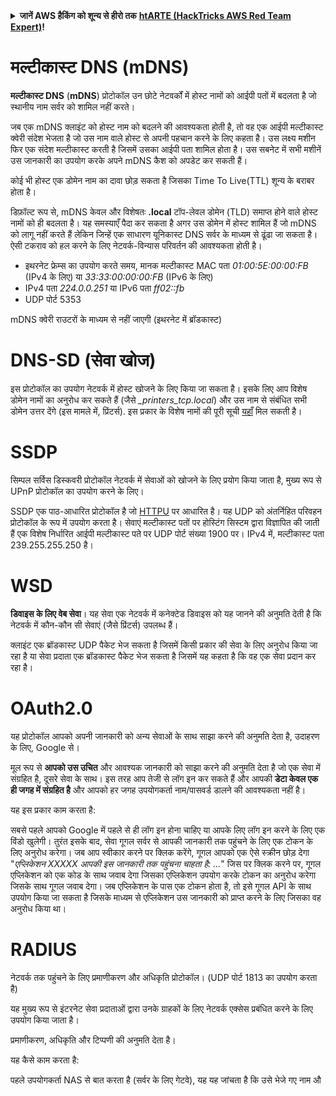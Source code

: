 <details>

<summary><strong>जानें AWS हैकिंग को शून्य से हीरो तक</strong> <a href="https://training.hacktricks.xyz/courses/arte"><strong>htARTE (HackTricks AWS Red Team Expert)</strong></a><strong>!</strong></summary>

HackTricks का समर्थन करने के अन्य तरीके:

* अगर आप चाहते हैं कि आपकी कंपनी **HackTricks में विज्ञापित हो** या **HackTricks को PDF में डाउनलोड करें** तो [**सब्सक्रिप्शन प्लान्स**](https://github.com/sponsors/carlospolop) देखें!
* [**आधिकारिक PEASS और HackTricks स्वैग**](https://peass.creator-spring.com) प्राप्त करें
* [**The PEASS Family**](https://opensea.io/collection/the-peass-family) की खोज करें, हमारा विशेष [**NFTs**](https://opensea.io/collection/the-peass-family) संग्रह
* **शामिल हों** 💬 [**डिस्कॉर्ड समूह**](https://discord.gg/hRep4RUj7f) या [**टेलीग्राम समूह**](https://t.me/peass) या हमें **ट्विटर** 🐦 [**@hacktricks_live**](https://twitter.com/hacktricks_live)** पर फॉलो** करें।
* **अपने हैकिंग ट्रिक्स साझा करें** [**HackTricks**](https://github.com/carlospolop/hacktricks) और [**HackTricks Cloud**](https://github.com/carlospolop/hacktricks-cloud) github repos को PRs जमा करके।

</details>


# मल्टीकास्ट DNS \(mDNS\)

**मल्टीकास्ट DNS** \(**mDNS**\) प्रोटोकॉल उन छोटे नेटवर्कों में होस्ट नामों को आईपी पतों में बदलता है जो स्थानीय नाम सर्वर को शामिल नहीं करते।

जब एक mDNS क्लाइंट को होस्ट नाम को बदलने की आवश्यकता होती है, तो वह एक आईपी मल्टीकास्ट क्वेरी संदेश भेजता है जो उस नाम वाले होस्ट से अपनी पहचान करने के लिए कहता है। उस लक्ष्य मशीन फिर एक संदेश मल्टीकास्ट करती है जिसमें उसका आईपी पता शामिल होता है। उस सबनेट में सभी मशीनें उस जानकारी का उपयोग करके अपने mDNS कैश को अपडेट कर सकती हैं।

कोई भी होस्ट एक डोमेन नाम का दावा छोड़ सकता है जिसका Time To Live\(TTL\) शून्य के बराबर होता है।

डिफ़ॉल्ट रूप से, mDNS केवल और विशेषतः **.local** टॉप-लेवल डोमेन \(TLD\) समाप्त होने वाले होस्ट नामों को ही बदलता है। यह समस्याएँ पैदा कर सकता है अगर उस डोमेन में होस्ट शामिल हैं जो mDNS को लागू नहीं करते हैं लेकिन जिन्हें एक साधारण यूनिकास्ट DNS सर्वर के माध्यम से ढूंढा जा सकता है। ऐसी टकराव को हल करने के लिए नेटवर्क-विन्यास परिवर्तन की आवश्यकता होती है।

* इथरनेट फ्रेम्स का उपयोग करते समय, मानक मल्टीकास्ट MAC पता _01:00:5E:00:00:FB_ \(IPv4 के लिए\) या _33:33:00:00:00:FB_ \(IPv6 के लिए\)
* IPv4 पता _224.0.0.251_ या IPv6 पता _ff02::fb_
* UDP पोर्ट 5353

mDNS क्वेरी राउटरों के माध्यम से नहीं जाएगी \(इथरनेट में ब्रॉडकास्ट\)

# DNS-SD \(सेवा खोज\)

इस प्रोटोकॉल का उपयोग नेटवर्क में होस्ट खोजने के लिए किया जा सकता है। इसके लिए आप विशेष डोमेन नामों का अनुरोध कर सकते हैं \(जैसे _\_printers\_tcp.local_\) और उस नाम से संबंधित सभी डोमेन उत्तर देंगे \(इस मामले में, प्रिंटर्स\). इस प्रकार के विशेष नामों की पूरी सूची [यहाँ](http://www.dns-sd.org/ServiceTypes.html) मिल सकती है।

# SSDP

सिम्पल सर्विस डिस्कवरी प्रोटोकॉल नेटवर्क में सेवाओं को खोजने के लिए प्रयोग किया जाता है, मुख्य रूप से UPnP प्रोटोकॉल का उपयोग करने के लिए।

SSDP एक पाठ-आधारित प्रोटोकॉल है जो [HTTPU](https://en.wikipedia.org/wiki/HTTPU) पर आधारित है। यह UDP को अंतर्निहित परिवहन प्रोटोकॉल के रूप में उपयोग करता है। सेवाएं मल्टीकास्ट पतों पर होस्टिंग सिस्टम द्वारा विज्ञापित की जाती हैं एक विशेष निर्धारित आईपी मल्टीकास्ट पते पर UDP पोर्ट संख्या 1900 पर। IPv4 में, मल्टीकास्ट पता 239.255.255.250 है।

# WSD

**डिवाइस के लिए वेब सेवा**।
यह सेवा एक नेटवर्क में कनेक्टेड डिवाइस को यह जानने की अनुमति देती है कि नेटवर्क में कौन-कौन सी सेवाएं \(जैसे प्रिंटर्स\) उपलब्ध हैं।

क्लाइंट एक ब्रॉडकास्ट UDP पैकेट भेज सकता है जिसमें किसी प्रकार की सेवा के लिए अनुरोध किया जा रहा है या सेवा प्रदाता एक ब्रॉडकास्ट पैकेट भेज सकता है जिसमें यह कहता है कि वह एक सेवा प्रदान कर रहा है।

# OAuth2.0

यह प्रोटोकॉल आपको अपनी जानकारी को अन्य सेवाओं के साथ साझा करने की अनुमति देता है, उदाहरण के लिए, Google से।

मूल रूप से **आपको उस उचित** और आवश्यक जानकारी को साझा करने की अनुमति देता है जो एक सेवा में संग्रहित है, दूसरे सेवा के साथ। इस तरह आप तेजी से लॉग इन कर सकते हैं और आपकी **डेटा केवल एक ही जगह में संग्रहित है** और आपको हर जगह उपयोगकर्ता नाम/पासवर्ड डालने की आवश्यकता नहीं है।

यह इस प्रकार काम करता है:

सबसे पहले आपको Google में पहले से ही लॉग इन होना चाहिए या आपके लिए लॉग इन करने के लिए एक विंडो खुलेगी। तुरंत इसके बाद, सेवा गूगल सर्वर से आपकी जानकारी तक पहुंचने के लिए एक टोकन के लिए अनुरोध करेगा। जब आप स्वीकार करने पर क्लिक करेंगे, गूगल आपको एक ऐसे स्क्रीन छोड़ देगा "_एप्लिकेशन XXXXX आपकी इस जानकारी तक पहुंचना चाहता है: ..._" जिस पर क्लिक करने पर, गूगल एप्लिकेशन को एक कोड के साथ जवाब देगा जिसका एप्लिकेशन उपयोग करके टोकन का अनुरोध करेगा जिसके साथ गूगल जवाब देगा। जब एप्लिकेशन के पास एक टोकन होता है, तो इसे गूगल API के साथ उपयोग किया जा सकता है जिसके माध्यम से एप्लिकेशन उस जानकारी को प्राप्त करने के लिए जिसका वह अनुरोध किया था।

# RADIUS

नेटवर्क तक पहुंचने के लिए प्रमाणीकरण और अधिकृति प्रोटोकॉल। \(UDP पोर्ट 1813 का उपयोग करता है\)

यह मुख्य रूप से इंटरनेट सेवा प्रदाताओं द्वारा उनके ग्राहकों के लिए नेटवर्क एक्सेस प्रबंधित करने के लिए उपयोग किया जाता है।

प्रमाणीकरण, अधिकृति और टिप्पणी की अनुमति देता है।

यह कैसे काम करता है:

पहले उपयोगकर्ता NAS से बात करता है \(सर्वर के लिए गेटवे\), यह यह जांचता है कि उसे भेजे गए नाम औ
